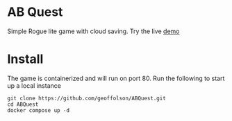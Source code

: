 # AB Quest

Simple Rogue lite game with cloud saving. Try the live [demo](http://ec2-34-216-78-119.us-west-2.compute.amazonaws.com/)

# Install

The game is containerized and will run on port 80. Run the following to start up a local instance

```
git clone https://github.com/geoffolson/ABQuest.git
cd ABQuest
docker compose up -d
```
